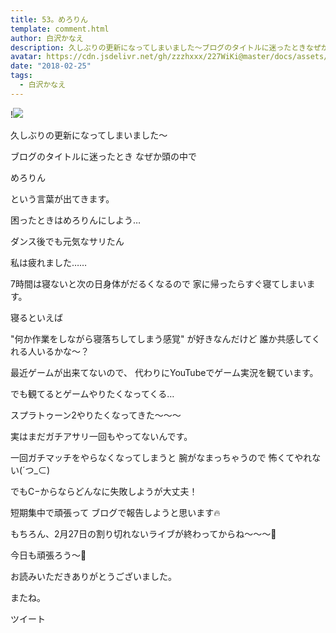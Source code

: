 ```yaml
---
title: 53。めろりん
template: comment.html
author: 白沢かなえ
description: 久しぶりの更新になってしまいました〜ブログのタイトルに迷ったときなぜか頭の中でめろりんという言葉が出てきます。困ったときはめろりんに...
avatar: https://cdn.jsdelivr.net/gh/zzzhxxx/227WiKi@master/docs/assets/photo/avatar/kanae.jpg
date: "2018-02-25"
tags:
  - 白沢かなえ
---
```


!![](https://cdn.jsdelivr.net/gh/227WiKi/227WiKi-image@master/blog-image/kanae-2018-02-25_1.jpg)








久しぶりの更新になってしまいました〜








ブログのタイトルに迷ったとき
なぜか頭の中で



めろりん



という言葉が出てきます。







困ったときはめろりんにしよう…













ダンス後でも元気なサリたん



私は疲れました……






7時間は寝ないと次の日身体がだるくなるので
家に帰ったらすぐ寝てしまいます。




寝るといえば

"何か作業をしながら寝落ちしてしまう感覚"
が好きなんだけど
誰か共感してくれる人いるかな〜？












最近ゲームが出来てないので、
代わりにYouTubeでゲーム実況を観ています。



でも観てるとゲームやりたくなってくる…



スプラトゥーン2やりたくなってきた〜〜〜



実はまだガチアサリ一回もやってないんです。



一回ガチマッチをやらなくなってしまうと
腕がなまっちゃうので
怖くてやれない(´つ_⊂)



でもC−からならどんなに失敗しようが大丈夫！








短期集中で頑張って
ブログで報告しようと思います🔥













もちろん、2月27日の割り切れないライブが終わってからね〜〜〜🌷



今日も頑張ろう〜🐶













お読みいただきありがとうございました。



またね。


ツイート



